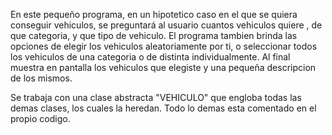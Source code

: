 En este pequeño programa, en un hipotetico caso en el que se quiera conseguir vehiculos, se preguntará al usuario cuantos vehiculos quiere
, de que categoria, y que tipo de vehiculo. El programa tambien brinda las opciones de elegir los vehiculos aleatoriamente por ti, o seleccionar todos los vehiculos de una categoria o de distinta individualmente.
Al final muestra en pantalla los vehiculos que elegiste y una pequeña descripcion de los mismos. 

Se trabaja con una clase abstracta "VEHICULO" que engloba todas las demas clases, los cuales la heredan. Todo lo demas esta comentado en el propio codigo.







